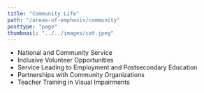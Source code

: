 ```yaml
---
title: "Community Life"
path: "/areas-of-emphasis/community"
posttype: "page"
thumbnail: "../../images/cat.jpeg"
---
```




*   National and Community Service
*   Inclusive Volunteer Opportunities
*   Service Leading to Employment and Postsecondary Education
*   Partnerships with Community Organizations
*   Teacher Training in Visual Impairments
